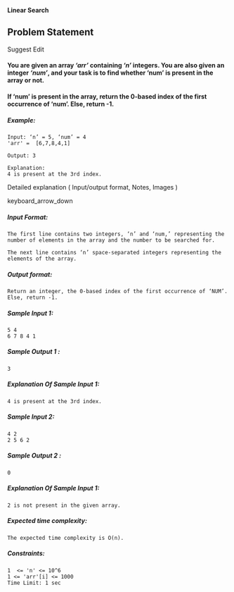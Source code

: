 **Linear Search**

## Problem Statement

Suggest Edit

#### You are given an array _**‘arr’**_ containing _**‘n’**_ integers. You are also given an integer _**‘num’**_, and your task is to find whether ‘num’ is present in the array or not.

#### If ‘num’ is present in the array, return the 0-based index of the first occurrence of ‘num’. Else, return -1.

##### Example:

    Input: ‘n’ = 5, ‘num’ = 4
    'arr' =  [6,7,8,4,1]

    Output: 3

    Explanation:
    4 is present at the 3rd index.

Detailed explanation ( Input/output format, Notes, Images )

keyboard_arrow_down

##### Input Format:

    The first line contains two integers, ‘n’ and ‘num,’ representing the number of elements in the array and the number to be searched for.

    The next line contains ‘n’ space-separated integers representing the elements of the array.

##### Output format:

    Return an integer, the 0-based index of the first occurrence of ‘NUM’. Else, return -1.

##### Sample Input 1:

    5 4
    6 7 8 4 1

##### Sample Output 1 :

    3

##### Explanation Of Sample Input 1:

    4 is present at the 3rd index.

##### Sample Input 2:

    4 2
    2 5 6 2

##### Sample Output 2 :

    0

##### Explanation Of Sample Input 1:

    2 is not present in the given array.

##### Expected time complexity:

    The expected time complexity is O(n).

##### Constraints:

    1  <= 'n' <= 10^6
    1 <= 'arr'[i] <= 1000
    Time Limit: 1 sec
